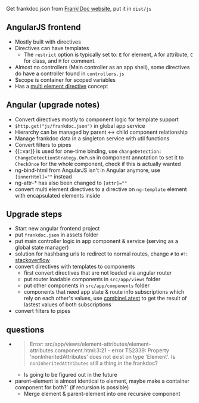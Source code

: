 Get frankdoc.json from [Frank!Doc website](https://frankdoc.frankframework.org/), put it in `dist/js`

## AngularJS frontend
* Mostly built with directives
* Directives can have templates
  * The `restrict` option is typically set to: `E` for element, `A` for attribute, `C` for class, and `M` for comment.
* Almost no controllers (Main controller as an app shell), some directives do have a controller found in `controllers.js`
* $scope is container for scoped variables
* Has a [multi element directive](https://docs.angularjs.org/api/ng/service/$compile#-multielement-) concept

## Angular (upgrade notes)
* Convert directives mostly to component logic for template support
* `$http.get("js/frankdoc.json")` in global app service
* Hierarchy can be managed by parent <-> child component relationship
* Manage frankdoc data in a singleton service with util functions
* Convert filters to pipes
* {{::var}} is used for one-time binding, use `changeDetection: ChangeDetectionStrategy.OnPush` in component annotation to set it to `CheckOnce` for the whole component, check if this is actually wanted
* ng-bind-html from AngularJS isn't in Angular anymore, use `[innerHtml]=""` instead
* ng-attr-* has also been changed to `[attr]=""`
* convert multi element directives to a directive on `ng-template` element with encapsulated elements inside
 
## Upgrade steps
* Start new angular frontend project
* put `frankdoc.json` in assets folder
* put main controller logic in app component & service (serving as a global state manager)
* solution for hashbang urls to redirect to normal routes, change `#` to `#!`: [stackoverflow](https://stackoverflow.com/a/49534503/9929992)
* convert directives with templates to components
  * first convert directives that are not loaded via angular router
  * put router loadable components in `src/app/views` folder
  * put other components in `src/app/components` folder
  * components that need app state & route info subscriptions which rely on each other's values, use [combineLatest](https://rxjs.dev/api/index/function/combineLatest) to get the result of lastest values of both subscriptions
* convert filters to pipes

## questions
* > Error: src/app/views/element-attributes/element-attributes.component.html:3:21 - error TS2339: Property 'nonInheritedAttributes' does not exist on type 'Element'.
  Is `nonInheritedAttributes` still a thing in the frankdoc?
  * Is going to be figured out in the future
* parent-element is almost identical to element, maybe make a container component for both?` (if recursion is possible)
  * Merge element & parent-element into one recursive component
